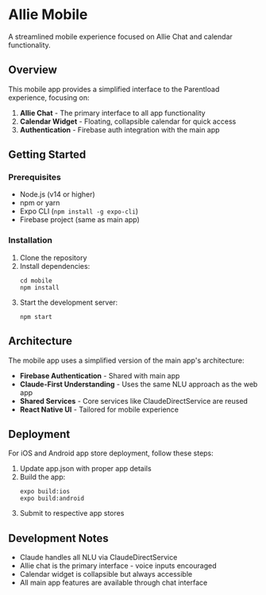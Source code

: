 # Allie Mobile

A streamlined mobile experience focused on Allie Chat and calendar functionality.

## Overview

This mobile app provides a simplified interface to the Parentload experience, focusing on:

1. **Allie Chat** - The primary interface to all app functionality
2. **Calendar Widget** - Floating, collapsible calendar for quick access
3. **Authentication** - Firebase auth integration with the main app

## Getting Started

### Prerequisites

- Node.js (v14 or higher)
- npm or yarn
- Expo CLI (`npm install -g expo-cli`)
- Firebase project (same as main app)

### Installation

1. Clone the repository
2. Install dependencies:
   ```
   cd mobile
   npm install
   ```
3. Start the development server:
   ```
   npm start
   ```

## Architecture

The mobile app uses a simplified version of the main app's architecture:

- **Firebase Authentication** - Shared with main app
- **Claude-First Understanding** - Uses the same NLU approach as the web app
- **Shared Services** - Core services like ClaudeDirectService are reused
- **React Native UI** - Tailored for mobile experience

## Deployment

For iOS and Android app store deployment, follow these steps:

1. Update app.json with proper app details
2. Build the app:
   ```
   expo build:ios
   expo build:android
   ```
3. Submit to respective app stores

## Development Notes

- Claude handles all NLU via ClaudeDirectService
- Allie chat is the primary interface - voice inputs encouraged
- Calendar widget is collapsible but always accessible
- All main app features are available through chat interface